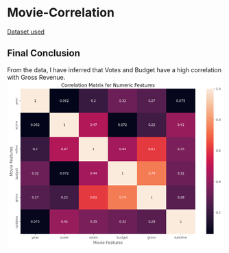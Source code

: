 # Movie-Correlation

[Dataset used](https://www.kaggle.com/datasets/danielgrijalvas/movies)

## Final Conclusion
From the data, I have inferred that Votes and Budget have a high correlation with Gross Revenue.
<img title='Correlation matrix' src="Correlation Matrix.png">